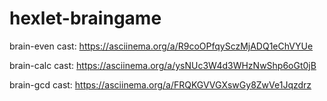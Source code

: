 # hexlet-braingame

brain-even cast: https://asciinema.org/a/R9coOPfqySczMjADQ1eChVYUe

brain-calc cast: https://asciinema.org/a/ysNUc3W4d3WHzNwShp6oGt0jB

brain-gcd cast: https://asciinema.org/a/FRQKGVVGXswGy8ZwVe1Jqzdrz